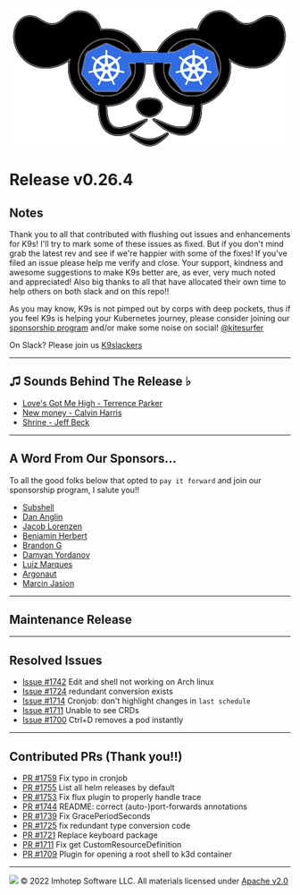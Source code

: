 <img src="https://raw.githubusercontent.com/derailed/k9s/master/assets/k9s.png" align="center" width="800" height="auto"/>

# Release v0.26.4

## Notes

Thank you to all that contributed with flushing out issues and enhancements for K9s! I'll try to mark some of these issues as fixed. But if you don't mind grab the latest rev and see if we're happier with some of the fixes! If you've filed an issue please help me verify and close. Your support, kindness and awesome suggestions to make K9s better are, as ever, very much noted and appreciated! Also big thanks to all that have allocated their own time to help others on both slack and on this repo!!

As you may know, K9s is not pimped out by corps with deep pockets, thus if you feel K9s is helping your Kubernetes journey, please consider joining our [sponsorship program](https://github.com/sponsors/derailed) and/or make some noise on social! [@kitesurfer](https://twitter.com/kitesurfer)

On Slack? Please join us [K9slackers](https://join.slack.com/t/k9sers/shared_invite/enQtOTA5MDEyNzI5MTU0LWQ1ZGI3MzliYzZhZWEyNzYxYzA3NjE0YTk1YmFmNzViZjIyNzhkZGI0MmJjYzhlNjdlMGJhYzE2ZGU1NjkyNTM)

---

## ♫ Sounds Behind The Release ♭

* [Love's Got Me High - Terrence Parker](https://www.youtube.com/watch?v=1KuLU6lpMT8)
* [New money - Calvin Harris](https://www.youtube.com/watch?v=TUVw1PTO6Sc)
* [Shrine - Jeff Beck](https://www.youtube.com/watch?v=-zBtluqp8l8)

---

## A Word From Our Sponsors...

To all the good folks below that opted to `pay it forward` and join our sponsorship program, I salute you!!

* [Subshell](https://github.com/subshell)
* [Dan Anglin](https://github.com/dananglin)
* [Jacob Lorenzen](https://github.com/Jaxwood)
* [Benjamin Herbert](https://github.com/BenjaminHerbert)
* [Brandon G](https://github.com/gannicottb)
* [Damyan Yordanov](https://github.com/damyan)
* [Luiz Marques](https://github.com/luizfnunesmarques)
* [Argonaut](https://github.com/argonautdev)
* [Marcin Jasion](https://github.com/mjasion)

---

## Maintenance Release

---



## Resolved Issues

* [Issue #1742](https://github.com/derailed/k9s/issues/1742) Edit and shell not working on Arch linux
* [Issue #1724](https://github.com/derailed/k9s/issues/1724) redundant conversion exists
* [Issue #1714](https://github.com/derailed/k9s/issues/1714) Cronjob: don't highlight changes in `last schedule`
* [Issue #1711](https://github.com/derailed/k9s/issues/1711) Unable to see CRDs
* [Issue #1700](https://github.com/derailed/k9s/issues/1700) Ctrl+D removes a pod instantly

---

## Contributed PRs (Thank you!!)

* [PR #1759](https://github.com/derailed/k9s/pull/1759) Fix typo in cronjob
* [PR #1755](https://github.com/derailed/k9s/pull/1755) List all helm releases by default
* [PR #1753](https://github.com/derailed/k9s/pull/1753) Fix flux plugin to properly handle trace
* [PR #1744](https://github.com/derailed/k9s/pull/1744) README: correct (auto-)port-forwards annotations
* [PR #1739](https://github.com/derailed/k9s/pull/1739) Fix GracePeriodSeconds
* [PR #1725](https://github.com/derailed/k9s/pull/1725) fix redundant type conversion code
* [PR #1721](https://github.com/derailed/k9s/pull/1721) Replace keyboard package
* [PR #1711](https://github.com/derailed/k9s/pull/1711) Fix get CustomResourceDefinition
* [PR #1709](https://github.com/derailed/k9s/pull/1709) Plugin for opening a root shell to k3d container

---

<img src="https://raw.githubusercontent.com/derailed/k9s/master/assets/imhotep_logo.png" width="32" height="auto"/> © 2022 Imhotep Software LLC. All materials licensed under [Apache v2.0](http://www.apache.org/licenses/LICENSE-2.0)

